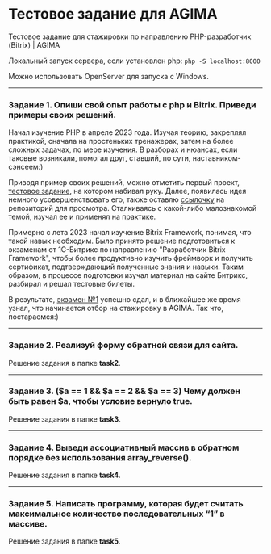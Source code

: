# Тестовое задание для AGIMA

Тестовое задание для стажировки по направлению PHP-разработчик (Bitrix) | AGIMA

Локальный запуск сервера, если установлен php:
`php -S localhost:8000`

Можно использовать OpenServer для запуска с Windows.
____

### Задание 1. Опиши свой опыт работы с php и Bitrix. Приведи примеры своих решений.

Начал изучение PHP в апреле 2023 года. Изучая теорию, закреплял практикой, сначала
на простеньких тренажерах, затем на более сложных задачах, по мере изучения. В разборах
и нюансах, если таковые возникали, помогал друг, ставший, по сути, наставником-сэнсеем:)

Приводя пример своих решений, можно отметить первый проект,
[тестовое задание](https://github.com/PashkovIvan/greensight-test), на котором набивал руку.
Далее, появилась идея немного усовершенствовать его, также оставлю
[ссылочку](https://github.com/PashkovIvan/logRegSketches) на репозиторий для просмотра.
Сталкиваясь с какой-либо малознакомой темой, изучал ее и применял на практике.

Примерно с лета 2023 начал изучение Bitrix Framework, понимая, что такой навык необходим.
Было принято решение подготовиться к экзаменам от 1С-Битрикс по направлению
"Разработчик Bitrix Framework", чтобы более продуктивно изучить фреймворк и получить
сертификат, подтверждающий полученные знания и навыки. Таким образом, в процессе
подготовки изучал материал на сайте Битрикс, разбирал и решал тестовые билеты.

В результате, [экзамен №1](https://dev.1c-bitrix.ru/certificates/exams.php?app=18078398)
успешно сдал, и в ближайшее же время узнал, что начинается отбор
на стажировку в AGIMA. Так что, постараемся:)
____

### Задание 2. Реализуй форму обратной связи для сайта.

Решение задания в папке **task2**.
____

### Задание 3. ($a == 1 && $a == 2 && $a == 3) Чему должен быть равен $a, чтобы условие вернуло true.

Решение задания в папке **task3**.
____

### Задание 4. Выведи ассоциативный массив в обратном порядке без использования  array_reverse().

Решение задания в папке **task4**.
____

### Задание 5. Написать программу, которая будет считать максимальное количество последовательных “1” в массиве.

Решение задания в папке **task5**.